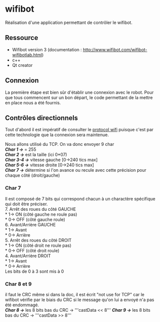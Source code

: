 # wifibot
Réalisation d'une application permettant de contrôler le wifibot.

## Ressource
- Wifibot version 3 (documentation : http://www.wifibot.com/wifibot-wifibotlab.html)
- c++
- Qt creator

## Connexion
La première étape est  bien sûr d'établir une connexion avec le robot. Pour que tous commencent sur un bon départ, le code permettant de la mettre en place nous a été fournis.

## Contrôles directionnels
Tout d'abord il est impératif de consulter le [protocol wifi](chrome-extension://oemmndcbldboiebfnladdacbdfmadadm/http://www.wifibot.com/download/2012/Raw_Ethernet_Wifi_protocol_2012.pdf) puisque c'est par cette technologie que la connexion sera maintenue.

Nous allons utilisé du TCP. On va donc envoyer 9 char  
**_Char 1 ->_** = 255  
**_Char 2 ->_** est la taille (ici 0*07)  
**_Char 3-4 ->_** vitesse gauche [0->240 tics max]  
**_Char 5-6 ->_** vitesse droite [0->240 tics max]  
**_Char 7 ->_** détermine si l'on avance ou recule avec cette précision pour chaque côté (droit/gauche)  

### Char 7
Il est composé de 7 bits qui correspond chacun à un charactère spécifique qui doit être préciser.  
    7. Arrêt des roues du côté GAUCHE  
         * 1-> ON (côté gauche ne roule pas)  
         * 0-> OFF (côté gauche roule)  
    6. Avant/Arrière GAUCHE  
         * 1-> Avant  
         * 0-> Arrière  
    5. Arrêt des roues du côté DROIT  
         * 1-> ON (côté droit ne roule pas)  
         * 0-> OFF (côté droit roule)  
    4. Avant/Arrière DROIT  
         * 1-> Avant  
         * 0-> Arrière  
Les bits de 0 à 3 sont mis à 0  

### Char 8 et 9
il faut le CRC même si dans la doc, il est écrit "not use for TCP" car le wifibot vérifie par le biais du CRC si le message qu'on lui a envoyé n'a pas été endommagé.  
**_Char 8 ->_** les 8 bits bas du CRC -> '''castData << 8'''
**_Char 9 ->_** les 8 bits bas du CRC -> '''castData >> 8'''
